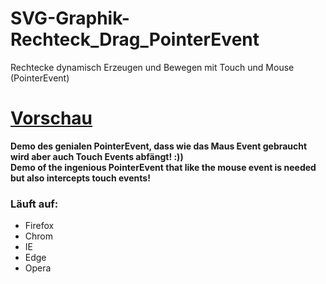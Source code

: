 # SVG-Graphik-Rechteck_Drag_PointerEvent

Rechtecke dynamisch Erzeugen und Bewegen mit Touch und Mouse (PointerEvent)

# [Vorschau](https://htmlpreview.github.io/?https://github.com/sauternic/SVG-Graphik-Rechteck-Drag-PointerEvent/blob/master/SVG_Graphik_PointerEvent.html)

**Demo des genialen PointerEvent, dass wie das Maus Event gebraucht wird aber auch Touch Events abfängt! :))**   
**Demo of the ingenious PointerEvent that like the mouse event is needed but also intercepts touch events!**

### Läuft auf:
- Firefox
- Chrom
- IE
- Edge
- Opera
